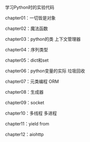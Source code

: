 学习Python时的实验代码

chapter01：一切皆是对象

chapter02：魔法函数

chapter03：python的类 上下文管理器

chapter04：序列类型

chapter05：dict和set

chapter06：python变量的实际 垃圾回收

chapter07：元类编程 ORM

chapter08：生成器

chapter09：socket

chapter10：多线程 多进程

chapter11：yield from

chapter12：aiohttp